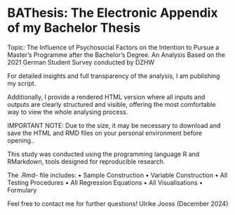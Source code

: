 # BAThesis: The Electronic Appendix of my Bachelor Thesis

Topic:
The Influence of Psychosocial Factors on the Intention to Pursue a Master’s Programme after the Bachelor’s Degree. 
An Analysis Based on the 2021 German Student Survey conducted by DZHW


For detailed insights and full transparency of the analysis, I am publishing my script. 

Additionally, I provide a rendered HTML version where all inputs and outputs are clearly structured and visible,
offering the most comfortable way to view the whole analysing process.

IMPORTANT NOTE: 
Due to the size, it may be necessary to download and save the HTML and RMD files on your personal environment before opening..

This study was conducted using the programming language R and RMarkdown, tools designed for reproducible research.

The .Rmd- file includes:
•	Sample Construction
•	Variable Construction
•	All Testing Procedures
•	All Regression Equations
•	All Visualisations
•	Formulary

Feel free to contact me for further questions!
Ulrike Jooss
(December 2024)
